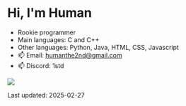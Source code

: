 # Hi, I'm Human
- Rookie programmer
- Main languages: C and C++
- Other languages: Python, Java, HTML, CSS, Javascript
- 📫 Email: humanthe2nd@gmail.com
- 📫 Discord: 1std
<img src="https://github-readme-stats.vercel.app/api?username=HumanThe2nd&show_icons=true&include_all_commits=true&show_icons=true&count_private=true&theme=material-palenight"/>

Last updated: 2025-02-27
<!---
HumanThe2nd/HumanThe2nd is a ✨ special ✨ repository because its `README.md` (this file) appears on your GitHub profile.
You can click the Preview link to take a look at your changes.
--->
